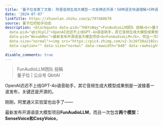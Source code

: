 ```yaml
---
title: '量子位发表了文章: 阿里音频生成大模型一次发俩还开源！50种语言快速理解+5种语言语音生成，带情感的那种'
date: '2024-07-07'
linkTitle: https://zhuanlan.zhihu.com/p/707488670
source: 量子位的知乎动态
description: <blockquote data-pid="7HbYxWqy">FunAudioLLM团队 投稿<br>量子位 | 公众号 QbitAI</blockquote><p
  data-pid="qbj91plJ">OpenAI迟迟不上线GPT-4o语音助手，其它音频生成大模型成果倒是一波接着一波发布，关键还是开源的。</p><p data-pid="wdqrl_Ow">刚刚，阿里通义实验室也出手了——</p><p
  data-pid="WoswbMoc">最新发布开源语音大模型项目<b>FunAudioLLM</b>，而且一次包含<b>两个模型：SenseVoice和CosyVoice</b>。</p><figure
  data-size="normal"><img src="https://pic4.zhimg.com/v2-3c26f38a2102cac6ddeba41ad5e6fb37.jpg"
  data-caption="" data-size="normal" data-rawwidth="640" data-rawheight="170" class="origin_image
  ...
disable_comments: true
---
```

<blockquote data-pid="7HbYxWqy">FunAudioLLM团队 投稿<br>量子位 | 公众号 QbitAI</blockquote><p data-pid="qbj91plJ">OpenAI迟迟不上线GPT-4o语音助手，其它音频生成大模型成果倒是一波接着一波发布，关键还是开源的。</p><p data-pid="wdqrl_Ow">刚刚，阿里通义实验室也出手了——</p><p data-pid="WoswbMoc">最新发布开源语音大模型项目<b>FunAudioLLM</b>，而且一次包含<b>两个模型：SenseVoice和CosyVoice</b>。</p><figure data-size="normal"><img src="https://pic4.zhimg.com/v2-3c26f38a2102cac6ddeba41ad5e6fb37.jpg" data-caption="" data-size="normal" data-rawwidth="640" data-rawheight="170" class="origin_image ...